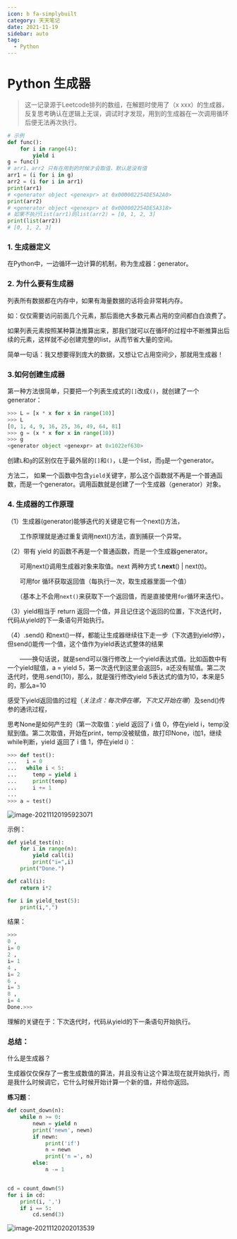 ```yaml
---
icon: b fa-simplybuilt
category: 天天笔记
date: 2021-11-19
sidebar: auto
tag:
  - Python
---
```


# Python 生成器

> 这一记录源于Leetcode排列的数组，在解题时使用了（x xxx）的生成器，反复思考确认在逻辑上无误，调试时才发现，用到的生成器在一次调用循环后便无法再次执行。

```python
# 示例
def func():
    for i in range(4):
        yield i
g = func()
# arr1、arr2 只有在用到的时候才会取值，默认是没有值
arr1 = (i for i in g)
arr2 = (i for i in arr1)
print(arr1)
# <generator object <genexpr> at 0x000002254DE5A2A0>
print(arr2)
# <generator object <genexpr> at 0x000002254DE5A318>
# 如果不执行list(arr1)则list(arr2) = [0, 1, 2, 3]
print(list(arr2))
# [0, 1, 2, 3]
```

### 1. 生成器定义

在Python中，一边循环一边计算的机制，称为生成器：generator。

### 2. 为什么要有生成器

列表所有数据都在内存中，如果有海量数据的话将会非常耗内存。

如：仅仅需要访问前面几个元素，那后面绝大多数元素占用的空间都白白浪费了。

如果列表元素按照某种算法推算出来，那我们就可以在循环的过程中不断推算出后续的元素，这样就不必创建完整的list，从而节省大量的空间。

简单一句话：我又想要得到庞大的数据，又想让它占用空间少，那就用生成器！

### 3.如何创建生成器

第一种方法很简单，只要把一个列表生成式的`[]`改成`()`，就创建了一个generator：

```python
>>> L = [x * x for x in range(10)]
>>> L
[0, 1, 4, 9, 16, 25, 36, 49, 64, 81]
>>> g = (x * x for x in range(10))
>>> g
<generator object <genexpr> at 0x1022ef630>
```

 创建`L`和`g`的区别仅在于最外层的`[]`和`()`，`L`是一个list，而`g`是一个generator。

方法二， 如果一个函数中包含`yield`关键字，那么这个函数就不再是一个普通函数，而是一个generator。调用函数就是创建了一个生成器（generator）对象。

### 4. 生成器的工作原理

（1）生成器(generator)能够迭代的关键是它有一个next()方法，

　　工作原理就是通过重复调用next()方法，直到捕获一个异常。

（2）带有 yield 的函数不再是一个普通函数，而是一个生成器generator。

　　可用next()调用生成器对象来取值。next 两种方式 t.__next__() | next(t)。

　　可用for 循环获取返回值（每执行一次，取生成器里面一个值）

　　（基本上不会用`next()`来获取下一个返回值，而是直接使用`for`循环来迭代）。

（3）yield相当于 return 返回一个值，并且记住这个返回的位置，下次迭代时，代码从yield的下一条语句开始执行。

（4）.send() 和next()一样，都能让生成器继续往下走一步（下次遇到yield停），但send()能传一个值，这个值作为yield表达式整体的结果

　　——换句话说，就是send可以强行修改上一个yield表达式值。比如函数中有一个yield赋值，a = yield 5，第一次迭代到这里会返回5，a还没有赋值。第二次迭代时，使用.send(10)，那么，就是强行修改yield 5表达式的值为10，本来是5的，那么a=10

感受下yield返回值的过程（*关注点：每次停在哪，下次又开始在哪*）及send()传参的通讯过程，

思考None是如何产生的（第一次取值：yield 返回了 i 值 0，停在yield i，temp没赋到值。第二次取值，开始在print，temp没被赋值，故打印None，i加1，继续while判断，yield 返回了 i 值 1，停在yield i）：

```python
>>> def test():
...   i = 0
...   while i < 5:
...     temp = yield i
...     print(temp)
...     i += 1
...
>>> a = test()
```

![image-20211120195923071](https://gitee.com/yzketx/image-markdown/raw/master/img/202111201959152.png)

示例：

```python
def yield_test(n):
    for i in range(n):
        yield call(i)
        print("i=",i)
    print("Done.")

def call(i):
    return i*2

for i in yield_test(5):
    print(i,",")
```

结果：

```python
>>>   
0 ,
i= 0
2 ,
i= 1
4 ,
i= 2
6 ,
i= 3
8 ,
i= 4
Done.>>>
```

 理解的关键在于：下次迭代时，代码从yield的下一条语句开始执行。

###  总结：

什么是生成器？

生成器仅仅保存了一套生成数值的算法，并且没有让这个算法现在就开始执行，而是我什么时候调它，它什么时候开始计算一个新的值，并给你返回。

**练习题**：

```python
def count_down(n):
    while n >= 0:
        newn = yield n
        print('newn', newn)
        if newn:
            print('if')
            n = newn
            print('n =', n)
        else:
            n -= 1


cd = count_down(5)
for i in cd:
    print(i, ',')
    if i == 5:
        cd.send(3)
```

![image-20211120202013539](https://gitee.com/yzketx/image-markdown/raw/master/img/202111202020607.png)
